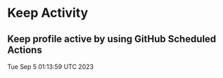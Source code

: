 # Keep Activity 
Keep profile active by using GitHub Scheduled Actions
--- 
Tue Sep  5 01:13:59 UTC 2023